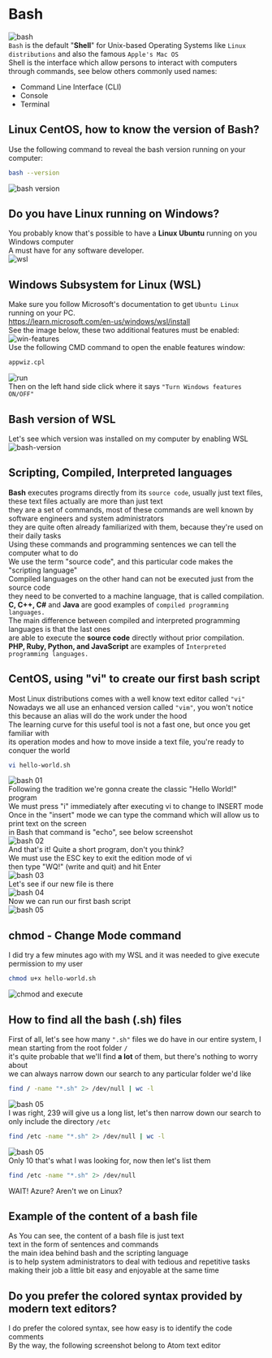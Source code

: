 # Bash
![bash](https://github.com/danielurra/bash/assets/51704179/b73da097-8e3f-4e0e-95e2-2bd67bb0f1af)<br>
`Bash` is the default "<b>Shell</b>" for Unix-based Operating Systems like `Linux distributions` and also the famous `Apple's Mac OS`<br>
Shell is the interface which allow persons to interact with computers through commands, see below others commonly used names:<br>
* Command Line Interface (CLI)
* Console
* Terminal
## Linux CentOS, how to know the version of Bash?
Use the following command to reveal the bash version running on your computer:<br>

```bash
bash --version
```
<img src="/img/bash--version.png" alt="bash version"><br>
## Do you have Linux running on Windows?
You probably know that's possible to have a **Linux Ubuntu** running on you Windows computer<br>
A must have for any software developer.<br>
![wsl](https://github.com/danielurra/bash/assets/51704179/60813dfc-d071-49db-bc75-fe5c4b53a37d)<br>
## Windows Subsystem for Linux (WSL)
Make sure you follow Microsoft's documentation to get `Ubuntu Linux` running on your PC.<br>
https://learn.microsoft.com/en-us/windows/wsl/install<br>
See the image below, these two additional features must be enabled:<br>
![win-features](https://github.com/danielurra/bash/assets/51704179/417ce6e9-01c9-4b3e-beb0-86653905c67c)<br>
Use the following CMD command to open the enable features window:<br>
```cmd
appwiz.cpl
```
![run](https://github.com/danielurra/bash/assets/51704179/7b61a923-64c1-40f0-931a-448b2a414a94)<br>
Then on the left hand side click where it says `"Turn Windows features ON/OFF"`<br>
## Bash version of WSL
Let's see which version was installed on my computer by enabling WSL<br>
![bash-version](https://github.com/danielurra/bash/assets/51704179/aafb35c6-772c-4a2d-adfb-ffbf420a4b2f)<br>

## Scripting, Compiled, Interpreted languages
**Bash** executes programs directly from its `source code`, usually just text files, these text files actually are more than just text<br>
they are a set of commands, most of these commands are well known by software engineers and system administrators<br>
they are quite often already familiarized with them, because they're used on their daily tasks<br>
Using these commands and programming sentences we can tell the computer what to do<br>
We use the term "source code", and this particular code makes the "scripting language"<br>
Compiled languages on the other hand can not be executed just from the source code <br>
they need to be converted to a machine language, that is called compilation.<br>
**C, C++, C#** and **Java** are good examples of `compiled programming languages.`<br>
The main difference between compiled and interpreted programming languages is that the last ones<br>
are able to execute the **source code** directly without prior compilation.<br>
**PHP, Ruby, Python, and JavaScript** are examples of `Interpreted programming languages.`<br>
## CentOS, using "vi" to create our first bash script
Most Linux distributions comes with a well know text editor called `"vi"`<br>
Nowadays we all use an enhanced version called `"vim"`, you won't notice this because an alias will do the work under the hood<br>
The learning curve for this useful tool is not a fast one, but once you get familiar with<br>
its operation modes and how to move inside a text file, you're ready to conquer the world<br>
```bash
vi hello-world.sh
```
<img src="/img/bash-hello-world-01.png" alt="bash 01"><br>
Following the tradition we're gonna create the classic "Hello World!" program<br>
We must press "i" immediately after executing vi to change to INSERT mode<br>
Once in the "insert" mode we can type the command which will allow us to print text on the screen<br>
in Bash that command is "echo", see below screenshot<br>
<img src="/img/bash-hello-world-02.png" alt="bash 02"><br>
And that's it! Quite a short program, don't you think?<br>
We must use the ESC key to exit the edition mode of vi<br>
then type "WQ!" (write and quit) and hit Enter<br>
<img src="/img/bash-hello-world-03.png" alt="bash 03"><br>
Let's see if our new file is there<br>
<img src="/img/bash-hello-world-04-v2.png" alt="bash 04"><br>
Now we can run our first bash script<br>
<img src="/img/bash-hello-world-05-v2.png" alt="bash 05"><br>
## chmod - Change Mode command
I did try a few minutes ago with my WSL and it was needed to give execute permission to my user<br>
```bash
chmod u+x hello-world.sh
```
![chmod and execute](https://github.com/danielurra/bash/assets/51704179/313a0658-a941-4d3f-a7c1-3135ba9f5395)<br>

## How to find all the bash (.sh) files
First of all, let's see how many `".sh"` files we do have in our entire system, I mean starting from the root folder `/`<br>
it's quite probable that we'll find **a lot** of them, but there's nothing to worry about<br>
we can always narrow down our search to any particular folder we'd like<br>
```bash
find / -name "*.sh" 2> /dev/null | wc -l
```
<img src="/img/finding-all-bash-files-word-count-how-many.png" alt="bash 05"><br>
I was right, 239 will give us a long list, let's then narrow down our search to only include the directory `/etc`<br>
```bash
find /etc -name "*.sh" 2> /dev/null | wc -l
```
<img src="/img/finding-bash-files-narrow.png" alt="bash 05"><br>
Only 10 that's what I was looking for, now then let's list them<br>
```bash
find /etc -name "*.sh" 2> /dev/null
```
<img src="/img/finding-bash-files.png" alt=""><br>
WAIT! Azure? Aren't we on Linux? <br>
## Example of the content of a bash file
<img src="/img/example-01.png" alt=""><br>
As You can see, the content of a bash file is just text<br>
text in the form of sentences and commands<br>
the main idea behind bash and the scripting language<br>
is to help system administrators to deal with tedious and repetitive tasks<br>
making their job a little bit easy and enjoyable at the same time<br>
## Do you prefer the colored syntax provided by modern text editors?
I do prefer the colored syntax, see how easy is to identify the code comments<br>
By the way, the following screenshot belong to Atom text editor<br>
<img src="/img/example-02.png" alt=""><br>

